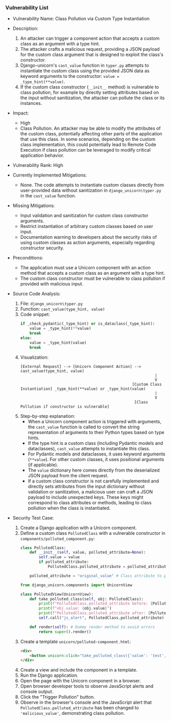 ### Vulnerability List

- Vulnerability Name: Class Pollution via Custom Type Instantiation
- Description:
    1. An attacker can trigger a component action that accepts a custom class as an argument with a type hint.
    2. The attacker crafts a malicious request, providing a JSON payload for the custom class argument that is designed to exploit the class's constructor.
    3. Django-unicorn's `cast_value` function in `typer.py` attempts to instantiate the custom class using the provided JSON data as keyword arguments to the constructor: `value = _type_hint(**value)`.
    4. If the custom class constructor (`__init__` method) is vulnerable to class pollution, for example by directly setting attributes based on the input without sanitization, the attacker can pollute the class or its instances.

- Impact:
    - High
    - Class Pollution. An attacker may be able to modify the attributes of the custom class, potentially affecting other parts of the application that use this class. In some scenarios, depending on the custom class implementation, this could potentially lead to Remote Code Execution if class pollution can be leveraged to modify critical application behavior.

- Vulnerability Rank: High

- Currently Implemented Mitigations:
    - None. The code attempts to instantiate custom classes directly from user-provided data without sanitization in `django_unicorn\typer.py` in the `cast_value` function.

- Missing Mitigations:
    - Input validation and sanitization for custom class constructor arguments.
    - Restrict instantiation of arbitrary custom classes based on user input.
    - Documentation warning to developers about the security risks of using custom classes as action arguments, especially regarding constructor security.

- Preconditions:
    - The application must use a Unicorn component with an action method that accepts a custom class as an argument with a type hint.
    - The custom class constructor must be vulnerable to class pollution if provided with malicious input.

- Source Code Analysis:
    1. File: `django_unicorn\typer.py`
    2. Function: `cast_value(type_hint, value)`
    3. Code snippet:
       ```python
       if _check_pydantic(_type_hint) or is_dataclass(_type_hint):
           value = _type_hint(**value)
           break
       else:
           value = _type_hint(value)
           break
       ```
    4. Visualization:
       ```
       [External Request] --> [Unicorn Component Action] --> cast_value(type_hint, value)
                                                                  |
                                                                  V
                                                        [Custom Class Instantiation] _type_hint(**value) or _type_hint(value)
                                                                  |
                                                                  V
                                                         [Class Pollution if constructor is vulnerable]
       ```
    5. Step-by-step explanation:
        - When a Unicorn component action is triggered with arguments, the `cast_value` function is called to convert the string representation of arguments to their Python types based on type hints.
        - If the type hint is a custom class (including Pydantic models and dataclasses), `cast_value` attempts to instantiate this class.
        - For Pydantic models and dataclasses, it uses keyword arguments (`**value`). For other custom classes, it uses positional arguments (if applicable).
        - The `value` dictionary here comes directly from the deserialized JSON payload from the client request.
        - If a custom class constructor is not carefully implemented and directly sets attributes from the input dictionary without validation or sanitization, a malicious user can craft a JSON payload to include unexpected keys. These keys might correspond to class attributes or methods, leading to class pollution when the class is instantiated.

- Security Test Case:
    1. Create a Django application with a Unicorn component.
    2. Define a custom class `PollutedClass` with a vulnerable constructor in `components/polluted_component.py`:
       ```python
       class PollutedClass:
           def __init__(self, value, polluted_attribute=None):
               self.value = value
               if polluted_attribute:
                   PollutedClass.polluted_attribute = polluted_attribute  # Class pollution vulnerability

           polluted_attribute = "original_value" # Class attribute to pollute

       from django_unicorn.components import UnicornView

       class PollutedView(UnicornView):
           def take_polluted_class(self, obj: PollutedClass):
               print(f"PollutedClass.polluted_attribute before: {PollutedClass.polluted_attribute}")
               print(f"obj.value: {obj.value}")
               print(f"PollutedClass.polluted_attribute after: {PollutedClass.polluted_attribute}")
               self.call("js_alert", PollutedClass.polluted_attribute) # Call JS alert to show polluted value

           def render(self): # Dummy render method to avoid errors
               return super().render()
       ```
    3. Create a template `unicorn/polluted-component.html`:
       ```html
       <div>
           <button unicorn:click="take_polluted_class({'value': 'test', 'polluted_attribute': 'malicious_value'})">Trigger Pollution</button>
       </div>
       ```
    4. Create a view and include the component in a template.
    5. Run the Django application.
    6. Open the page with the Unicorn component in a browser.
    7. Open browser developer tools to observe JavaScript alerts and console output.
    8. Click the "Trigger Pollution" button.
    9. Observe in the browser's console and the JavaScript alert that `PollutedClass.polluted_attribute` has been changed to `'malicious_value'`, demonstrating class pollution.
